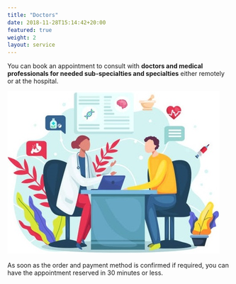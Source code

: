 ```yaml
---
title: "Doctors"
date: 2018-11-28T15:14:42+20:00  
featured: true
weight: 2
layout: service
---
```


You can book an appointment to consult with **doctors and medical professionals for needed sub-specialties and specialties** either remotely or at the hospital.

![Hospital/Specialist](/images/illustrations/patient.jpg)

As soon as the order and payment method is confirmed if required, you can have the appointment reserved in 30 minutes or less. 



